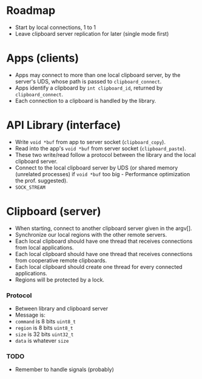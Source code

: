 # Roadmap
 * Start by local connections, 1 to 1
 * Leave clipboard server replication for later (single mode first)

# Apps (clients)
 * Apps may connect to more than one local clipboard server, by the server's UDS, whose path is passed to `clipboard_connect`.
 * Apps identify a clipboard by `int clipboard_id`, returned by `clipboard_connect`.
 * Each connection to a clipboard is handled by the library.

# API Library (interface)
 * Write `void *buf` from app to server socket (`clipboard_copy`).
 * Read into the app's `void *buf` from server socket (`clipboard_paste`).
 * These two write/read follow a protocol between the library and the local clipboard server.
 * Connect to the local clipboard server by UDS (or shared memory (unrelated processes) if `void *buf` too big - Performance optimization the prof. suggested).
 * `SOCK_STREAM`

# Clipboard (server)
 * When starting, connect to another clipboard server given in the argv[].
 * Synchronize our local regions with the other remote servers.
 * Each local clipboard should have one thread that receives connections from local applications.
 * Each local clipboard should have one thread that receives connections from cooperative remote clipboards.
 * Each local clipboard should create one thread for every connected applications.
 * Regions will be protected by a lock.

### Protocol
 * Between library and clipboard server
 * Message is: <command><region><size><data>
 * `command` is 8 bits `uint8_t`
 * `region` is 8 bits `uint8_t`
 * `size` is 32 bits `uint32_t`
 * `data` is whatever `size`

### TODO
 * Remember to handle signals (probably)

